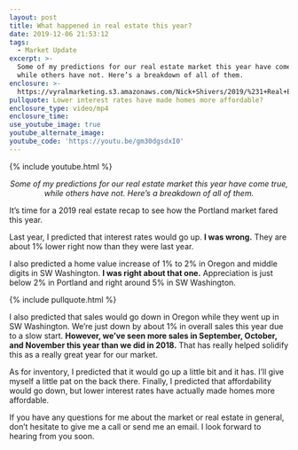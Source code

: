 ```yaml
---
layout: post
title: What happened in real estate this year?
date: 2019-12-06 21:53:12
tags:
  - Market Update
excerpt: >-
  Some of my predictions for our real estate market this year have come true,
  while others have not. Here’s a breakdown of all of them.
enclosure: >-
  https://vyralmarketing.s3.amazonaws.com/Nick+Shivers/2019/%231+Real+Estate+Team+in+the+Portland+Metro+_+SW+Washington+2019+Market+Recap.mp4
pullquote: Lower interest rates have made homes more affordable?
enclosure_type: video/mp4
enclosure_time:
use_youtube_image: true
youtube_alternate_image:
youtube_code: 'https://youtu.be/gm30dgsdxI0'
---
```


{% include youtube.html %}

<p style="text-align: center;"><em>Some of my predictions for our real estate market this year have come true, while others have not. Here’s a breakdown of all of them.</em></p>

It’s time for a 2019 real estate recap to see how the Portland market fared this year.

Last year, I predicted that interest rates would go up. **I was wrong.** They are about 1% lower right now than they were last year.&nbsp;

I also predicted a home value increase of 1% to 2% in Oregon and middle digits in SW Washington. **I was right about that one.** Appreciation is just below 2% in Portland and right around 5% in SW Washington.

{% include pullquote.html %}

I also predicted that sales would go down in Oregon while they went up in SW Washington. We’re just down by about 1% in overall sales this year due to a slow start. **However, we’ve seen more sales in September, October, and November this year than we did in 2018.** That has really helped solidify this as a really great year for our market.

As for inventory, I predicted that it would go up a little bit and it has. I’ll give myself a little pat on the back there. Finally, I predicted that affordability would go down, but lower interest rates have actually made homes more affordable.

If you have any questions for me about the market or real estate in general, don’t hesitate to give me a call or send me an email. I look forward to hearing from you soon.